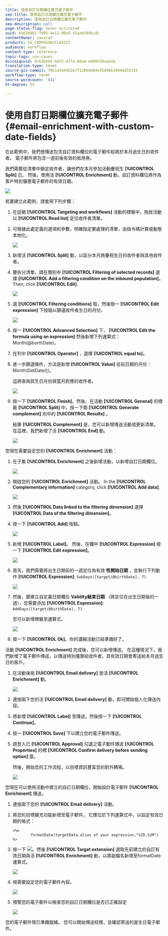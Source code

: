 ```yaml
---
title: 使用自訂日期欄位擴充電子郵件
seo-title: 使用自訂日期欄位擴充電子郵件
description: 使用自訂日期欄位擴充電子郵件
seo-description: null
page-status-flag: never-activated
uuid: 6dd240b1-f995-4e12-90a5-55aeb584bcdc
contentOwner: sauviat
products: SG_CAMPAIGN/CLASSIC
audience: workflow
content-type: reference
topic-tags: use-cases
discoiquuid: 9cb3be65-6652-47fa-b8a4-e088530aab4a
translation-type: tm+mt
source-git-commit: 70b143445b2e77128b9404e35d96b39694d55335
workflow-type: tm+mt
source-wordcount: '541'
ht-degree: 5%

---
```



# 使用自訂日期欄位擴充電子郵件{#email-enrichment-with-custom-date-fields}

在此範例中，我們想傳送包含自訂資料欄位的電子郵件給將於本月過生日的收件者。 電子郵件將包含一週前後有效的抵用券。

我們需要從清單中鎖定收件者，讓他們在本月參加活動慶祝生 **[!UICONTROL Split]** 日。 然後，使用活 **[!UICONTROL Enrichment]** 動，自訂資料欄位將作為客戶特別優惠電子郵件的有效日期。

![](assets/uc_enrichment.png)

若要建立此範例，請套用下列步驟：

1. 在促銷 **[!UICONTROL Targeting and workflows]** 活動的標籤中，拖放活動以 **[!UICONTROL Read list]** 定位收件者清單。
1. 可根據此處定義的選項和參數，明確指定要處理的清單，由指令碼計算或動態本地化。

   ![](assets/uc_enrichment_1.png)

1. 新增活 **[!UICONTROL Split]** 動，以區分本月將慶祝生日的收件者與其他收件者。
1. 要拆分清單，請在類別中 **[!UICONTROL Filtering of selected records]** 選擇 **[!UICONTROL Add a filtering condition on the inbound population]**。 Then, click **[!UICONTROL Edit]**.

   ![](assets/uc_enrichment_2.png)

1. 選 **[!UICONTROL Filtering conditions]** 取，然後按一 **[!UICONTROL Edit expression]** 下按鈕以篩選收件者生日的月份。

   ![](assets/uc_enrichment_3.png)

1. 按一 **[!UICONTROL Advanced Selection]** 下， **[!UICONTROL Edit the formula using an expression]** 然後新增下列運算式：Month(@borthDate)。
1. 在列中 **[!UICONTROL Operator]** ，選擇 **[!UICONTROL equal to]**。
1. 進一步篩選條件，方法是新增 **[!UICONTROL Value]** 目前日期的月份：Month(GetDate())。

   這將查詢其生日月份與當月對應的收件者。

   ![](assets/uc_enrichment_4.png)

1. 按一下 **[!UICONTROL Finish]**。然後，在活動 **[!UICONTROL General]** 的標籤 **[!UICONTROL Split]** 中，按一下類 **[!UICONTROL Generate complement]** 別中的 **[!UICONTROL Results]** 。

   結果 **[!UICONTROL Complement]** 是，您可以新增傳送活動或更新清單。 在這裡，我們新增了活 **[!UICONTROL End]** 動。

   ![](assets/uc_enrichment_6.png)

您現在需要設定您的 **[!UICONTROL Enrichment]** 活動：

1. 在子集 **[!UICONTROL Enrichment]** 之後新增活動，以新增自訂日期欄位。

   ![](assets/uc_enrichment_7.png)

1. 開啟您的 **[!UICONTROL Enrichment]** 活動。 In the **[!UICONTROL Complementary information]** category, click **[!UICONTROL Add data]**.

   ![](assets/uc_enrichment_8.png)

1. 然後 **[!UICONTROL Data linked to the filtering dimension]** 選擇 **[!UICONTROL Data of the filtering dimension]**。
1. 按一下 **[!UICONTROL Add]** 按鈕。

   ![](assets/uc_enrichment_9.png)

1. 新增 **[!UICONTROL Label]**。 然後，在欄中 **[!UICONTROL Expression]** 按一下 **[!UICONTROL Edit expression]**。

   ![](assets/uc_enrichment_10.png)

1. 首先，我們需要將出生日期前的一週定位為有效 **性開始日期** ，並執行下列動作 **[!UICONTROL Expression]**: `SubDays([target/@birthDate], 7)`.

   ![](assets/uc_enrichment_11.png)

1. 然後，要建立自定義日期欄位 **Validity結束日期** （將定位在出生日期後的一週），您需要添加 **[!UICONTROL Expression]**: `AddDays([target/@birthDate], 7)`.

   您可以新增標籤至運算式。

   ![](assets/uc_enrichment_12.png)

1. 按一下 **[!UICONTROL Ok]**。你的濃縮活動已經準備好了。

活動 **[!UICONTROL Enrichment]** 完成後，您可以新增傳送。 在這種情況下，我們新增了電子郵件傳送，以傳送特別優惠給收件者，其有效日期會寄送給本月過生日的客戶。

1. 在活動後拖 **[!UICONTROL Email delivery]** 放活 **[!UICONTROL Enrichment]** 動。

   ![](assets/uc_enrichment_15.png)

1. 連按兩下您的活 **[!UICONTROL Email delivery]** 動，即可開始個人化傳送內容。
1. 將新增 **[!UICONTROL Label]** 至傳送，然後按一下 **[!UICONTROL Continue]**。
1. 按一 **[!UICONTROL Save]** 下以建立您的電子郵件傳送。
1. 請登入已 **[!UICONTROL Approval]** 勾選之電子郵件傳送 **[!UICONTROL Properties]** 的標 **[!UICONTROL Confirm delivery before sending option]** 簽。

   然後，開始您的工作流程，以目標資訊豐富您的對外轉場。

   ![](assets/uc_enrichment_18.png)

您現在可以使用活動中建立的自訂日期欄位，開始設計電子郵件 **[!UICONTROL Enrichment]** 傳送。

1. 連按兩下您的 **[!UICONTROL Email delivery]** 活動。
1. 將您的目標擴充功能新增至電子郵件。 它應位於下列運算式中，以設定有效日期的格式：

   ```
   <%=
           formatDate(targetData.alias of your expression,"%2D.%2M")  %>
   ```

1. 按一下 ![](assets/uc_enrichment_16.png)。然後 **[!UICONTROL Target extension]** 選取先前建立的自訂有效日期與活 **[!UICONTROL Enrichment]** 動，以將副檔名新增至formatDate運算式。

   ![](assets/uc_enrichment_19.png)

1. 視需要設定您的電子郵件內容。

   ![](assets/uc_enrichment_17.png)

1. 預覽您的電子郵件以檢查您的自訂日期欄位是否已正確設定

   ![](assets/uc_enrichment_20.png)

您的電子郵件現已準備就緒。 您可以開始傳送校樣，並確認寄送的是生日電子郵件。

